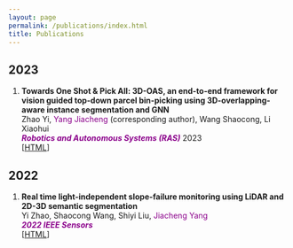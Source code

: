 ```yaml
---
layout: page
permalink: /publications/index.html
title: Publications
---
```



## 2023
1. **Towards One Shot & Pick All: 3D-OAS, an end-to-end framework for vision guided top-down parcel bin-picking using 3D-overlapping-aware instance segmentation and GNN**  
Zhao Yi, <font color='DarkMagenta'>Yang Jiacheng</font> (corresponding author), Wang Shaocong, Li Xiaohui  
***<font color='DarkMagenta'>Robotics and Autonomous Systems (RAS)</font>*** 2023  
[[HTML](https://www.sciencedirect.com/science/article/abs/pii/S0921889023001306)]


## 2022

1. **Real time light-independent slope-failure monitoring using LiDAR and 2D-3D semantic segmentation**  
Yi Zhao, Shaocong Wang, Shiyi Liu, <font color='DarkMagenta'>Jiacheng Yang</font>  
***<font color='DarkMagenta'>2022 IEEE Sensors</font>***  
[[HTML](https://ieeexplore.ieee.org/abstract/document/9967046)]
